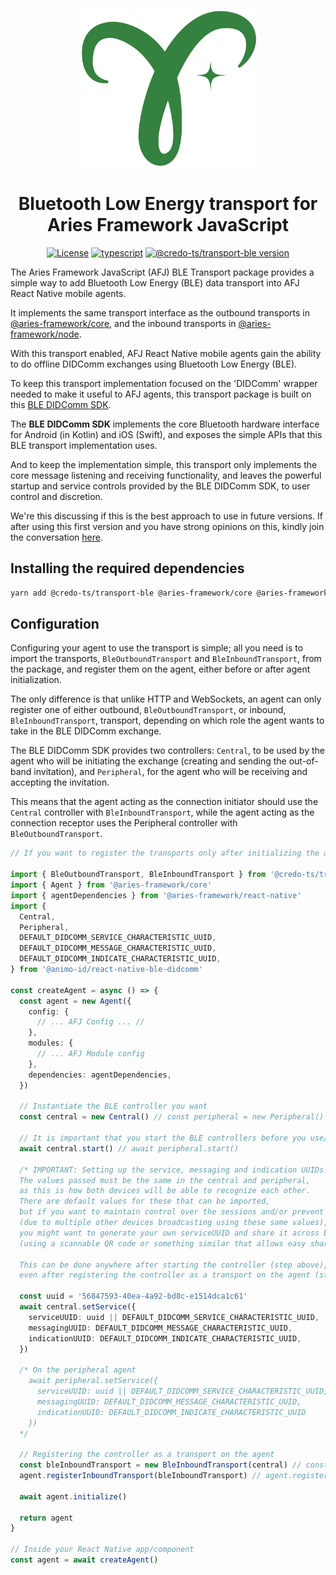 <p align="center">
  <br />
  <img
    alt="Hyperledger Aries logo"
    src="https://raw.githubusercontent.com/hyperledger/aries-framework-javascript/aa31131825e3331dc93694bc58414d955dcb1129/images/aries-logo.png"
    height="250px"
  />
</p>
<h1 align="center"><b>Bluetooth Low Energy transport for Aries Framework JavaScript</b></h1>
<p align="center">
  <a
    href="https://raw.githubusercontent.com/hyperledger/aries-framework-javascript-ext/main/LICENSE"
    ><img
      alt="License"
      src="https://img.shields.io/badge/License-Apache%202.0-blue.svg"
  /></a>
  <a href="https://www.typescriptlang.org/"
    ><img
      alt="typescript"
      src="https://img.shields.io/badge/%3C%2F%3E-TypeScript-%230074c1.svg"
  /></a>
    <a href="https://www.npmjs.com/package/@credo-ts/transport-ble"
    ><img
      alt="@credo-ts/transport-ble version"
      src="https://img.shield.io/npm/v/@aries-framework/transport-ble"
  /></a>
  <br />
</p>

The Aries Framework JavaScript (AFJ) BLE Transport package provides a simple way to add Bluetooth Low Energy (BLE) data transport into AFJ React Native mobile agents.

It implements the same transport interface as the outbound transports in [@aries-framework/core](https://www.npmjs.com/package/@aries-framework/core), and the inbound transports in [@aries-framework/node](https://www.npmjs.com/package/@aries-framework/node).

With this transport enabled, AFJ React Native mobile agents gain the ability to do offline DIDComm exchanges using Bluetooth Low Energy (BLE).

To keep this transport implementation focused on the 'DIDComm' wrapper needed to make it useful to AFJ agents, this transport package is built on this [BLE DIDComm SDK](https://www.npmjs.com/package/@animo-id/react-native-ble-didcomm).

The **BLE DIDComm SDK** implements the core Bluetooth hardware interface for Android (in Kotlin) and iOS (Swift), and exposes the simple APIs that this BLE transport implementation uses.

And to keep the implementation simple, this transport only implements the core message listening and receiving functionality, and leaves the powerful startup and service controls provided by the BLE DIDComm SDK, to user control and discretion.

We're this discussing if this is the best approach to use in future versions. If after using this first version and you have strong opinions on this, kindly join the conversation [here](https://github.com/openwallet-foundation/credo-ts-ext/issues/197).

## Installing the required dependencies

```sh
yarn add @credo-ts/transport-ble @aries-framework/core @aries-framework/react-native @animo-id/react-native-ble-didcomm
```

## Configuration

Configuring your agent to use the transport is simple; all you need is to import the transports, `BleOutboundTransport` and `BleInboundTransport`, from the package, and register them on the agent, either before or after agent initialization.

The only difference is that unlike HTTP and WebSockets, an agent can only register one of either outbound, `BleOutboundTransport`, or inbound, `BleInboundTransport`, transport, depending on which role the agent wants to take in the BLE DIDComm exchange.

The BLE DIDComm SDK provides two controllers: `Central`, to be used by the agent who will be initiating the exchange (creating and sending the out-of-band invitation), and `Peripheral`, for the agent who will be receiving and accepting the invitation.

This means that the agent acting as the connection initiator should use the `Central` controller with `BleInboundTransport`, while the agent acting as the connection receptor uses the Peripheral controller with `BleOutboundTransport`.

```ts
// If you want to register the transports only after initializing the agent, you can do this anywhere else in your app, and just leave out the agent config and initialization

import { BleOutboundTransport, BleInboundTransport } from '@credo-ts/transport-ble'
import { Agent } from '@aries-framework/core'
import { agentDependencies } from '@aries-framework/react-native'
import {
  Central,
  Peripheral,
  DEFAULT_DIDCOMM_SERVICE_CHARACTERISTIC_UUID,
  DEFAULT_DIDCOMM_MESSAGE_CHARACTERISTIC_UUID,
  DEFAULT_DIDCOMM_INDICATE_CHARACTERISTIC_UUID,
} from '@animo-id/react-native-ble-didcomm'

const createAgent = async () => {
  const agent = new Agent({
    config: {
      // ... AFJ Config ... //
    },
    modules: {
      // ... AFJ Module config
    },
    dependencies: agentDependencies,
  })

  // Instantiate the BLE controller you want
  const central = new Central() // const peripheral = new Peripheral() for the peripheral agent

  // It is important that you start the BLE controllers before you use/register them on your agent
  await central.start() // await peripheral.start()

  /* IMPORTANT: Setting up the service, messaging and indication UUIDs. 
  The values passed must be the same in the central and peripheral, 
  as this is how both devices will be able to recognize each other. 
  There are default values for these that can be imported, 
  but if you want to maintain control over the sessions and/or prevent collisions 
  (due to multiple other devices broadcasting using these same values), 
  you might want to generate your own serviceUUID and share it across both mobile agents 
  (using a scannable QR code or something similar that allows easy sharing with little overhead)
  
  This can be done anywhere after starting the controller (step above), 
  even after registering the controller as a transport on the agent (step below) */

  const uuid = '56847593-40ea-4a92-bd8c-e1514dca1c61'
  await central.setService({
    serviceUUID: uuid || DEFAULT_DIDCOMM_SERVICE_CHARACTERISTIC_UUID,
    messagingUUID: DEFAULT_DIDCOMM_MESSAGE_CHARACTERISTIC_UUID,
    indicationUUID: DEFAULT_DIDCOMM_INDICATE_CHARACTERISTIC_UUID,
  })

  /* On the peripheral agent
    await peripheral.setService({
      serviceUUID: uuid || DEFAULT_DIDCOMM_SERVICE_CHARACTERISTIC_UUID,
      messagingUUID: DEFAULT_DIDCOMM_MESSAGE_CHARACTERISTIC_UUID,
      indicationUUID: DEFAULT_DIDCOMM_INDICATE_CHARACTERISTIC_UUID
    })
  */

  // Registering the controller as a transport on the agent
  const bleInboundTransport = new BleInboundTransport(central) // const bleOutboundTransport = new BleOutboundTransport(peripheral)
  agent.registerInboundTransport(bleInboundTransport) // agent.registerOutboundTransport(bleOutboundTransport)

  await agent.initialize()

  return agent
}

// Inside your React Native app/component
const agent = await createAgent()
```
